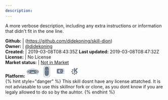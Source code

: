```yaml
---
description: 
---
```

A more verbose description, including any extra instructions or
information that didn't fit in the one line.

**Github:** | (https://github.com/didekoning/skill-dion)  
**Owner:** | [@didekoning](https://github.com/didekoning)  
**Created:** | 2019-03-08T08:43:35Z  **Last updated:** 2019-03-08T08:47:32Z  
**License:** | No License  
**Market status:** | [Not in Market](https://market.mycroft.ai/skill/)  
**Platform:**   ![](.gitbook/assets/mark-1-icon.png)  ![](.gitbook/assets/mark-2-icon.png)  ![](.gitbook/assets/picroft-icon.png)  ![](.gitbook/assets/kde.png)   
{% hint style="danger" %}
This skill dosnt have any license attatched. It is not adviasable to use this skillnor fork or clone, as you dont know if you are legaly allowed to do so by the auhtor.
{% endhint %}
